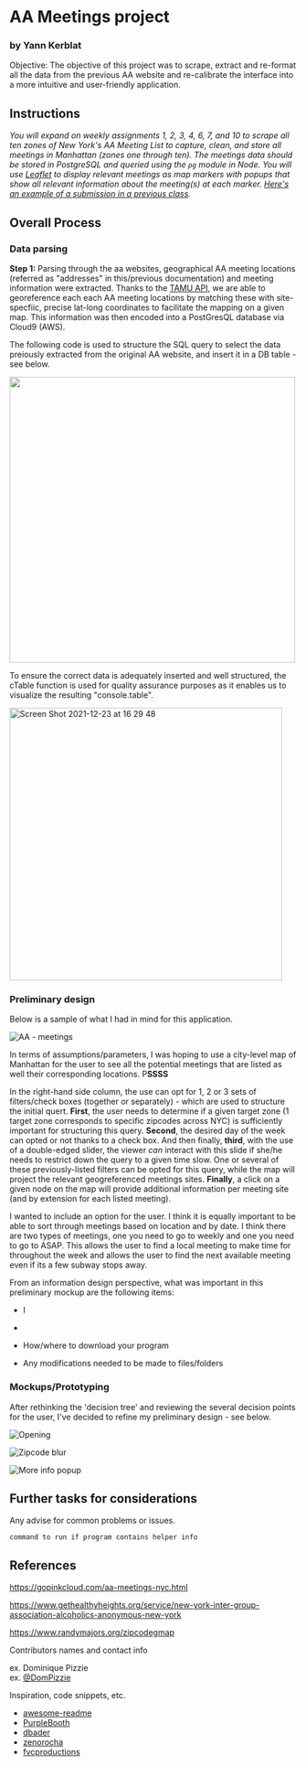 # AA Meetings project
### by Yann Kerblat

Objective:  The objective of this project was to scrape, extract and re-format all the data from the previous AA website and re-calibrate the interface into a more intuitive and user-friendly application.

## Instructions

<em> You will expand on weekly assignments 1, 2, 3, 4, 6, 7, and 10 to scrape all ten zones of New York's AA Meeting List to capture, clean, and store all meetings in Manhattan (zones one through ten). The meetings data should be stored in PostgreSQL and queried using the `pg` module in Node. You will use [Leaflet](https://leafletjs.com/examples/quick-start/) to display relevant meetings as map markers with popups that show all relevant information about the meeting(s) at each marker. [Here's an example of a submission in a previous class](http://www.jaimetanner.com/main/18ukyau9e5ai0f9dfklrsuum4ld4rz). </em>

## Overall Process

### Data parsing

<strong> Step 1:</strong> Parsing through the aa websites, geographical AA meeting locations (referred as "addresses" in this/previous documentation) and meeting information were extracted. Thanks to the [TAMU API](https://geoservices.tamu.edu/Services/Geocode/WebService/), we are able to georeference each each AA meeting locations by matching these with site-specfiic, precise lat-long coordinates to facilitate the mapping on a given map. This information was then encoded into a PostGresQL database via Cloud9 (AWS).

The following code is used to structure the SQL query to select the data preiously extracted from the original AA website, and insert it in a DB table - see below.

<img src="https://user-images.githubusercontent.com/82052220/147167267-d706acfd-d932-4bf5-8301-05aa344db75f.png" width="500" height="auto">

To ensure the correct data is adequately inserted and well structured, the cTable function is used for quality assurance purposes as it enables us to visualize the resulting "console.table".

<img width="477" alt="Screen Shot 2021-12-23 at 16 29 48" src="https://user-images.githubusercontent.com/82052220/147310621-1518042d-7e37-49e1-9cea-ec62102eff70.png">


### Preliminary design

Below is a sample of what I had in mind for this application. 

![AA - meetings](https://user-images.githubusercontent.com/82052220/147291103-ffc1751d-8af3-4d67-af44-ee9d612617fa.png)

In terms of assumptions/parameters, I was hoping to use a city-level map of Manhattan for the user to see all the potential meetings that are listed as well their corresponding locations. P**SSSS**

In the right-hand side column, the use can opt for 1, 2 or 3 sets of filters/check boxes (together or separately) - which are used to structure the initial quert. **First**, the user needs to determine if a given target zone (1 target zone corresponds to specific zipcodes across NYC) is sufficiently important for structuring this query. **Second**, the desired day of the week can opted or not thanks to a check box. And then finally, **third**, with the use of a double-edged slider, the viewer _can_ interact with this slide if she/he needs to restrict down the query to a given time slow. One or several of these previously-listed filters can be opted for this query, while the map will project the relevant geogreferenced meetings sites. **Finally**, a click on a given node on the map will provide additional information per meeting site (and by extension for each listed meeting).
                    

I wanted to include an option for the user. I think it is equally important to be able to sort through meetings based on location and by date. I think there are two types of meetings, one you need to go to weekly and one you need to go to ASAP. This allows the user to find a local meeting to make time for throughout the week and allows the user to find the next available meeting even if its a few subway stops away.



From an information design perspective, what was important in this preliminary mockup are the following items:
* I
* 





* How/where to download your program
* Any modifications needed to be made to files/folders

### Mockups/Prototyping


After rethinking the 'decision tree' and reviewing the several decision points for the user, I've decided to refine my preliminary design - see below.

![Opening](https://user-images.githubusercontent.com/82052220/147291048-56d3b3c4-4e7f-44e1-bd2c-bf1fa78d3dee.png)

![Zipcode blur](https://user-images.githubusercontent.com/82052220/147291056-05cda89d-1cc3-4942-9558-047bcde9e6e9.png)

![More info popup](https://user-images.githubusercontent.com/82052220/147291060-b3e8a03e-061e-4c47-9d10-4e22df4cc5c5.png)


## Further tasks for considerations 

Any advise for common problems or issues.
```
command to run if program contains helper info
```

## References

https://gopinkcloud.com/aa-meetings-nyc.html

https://www.gethealthyheights.org/service/new-york-inter-group-association-alcoholics-anonymous-new-york

https://www.randymajors.org/zipcodegmap

Contributors names and contact info

ex. Dominique Pizzie  
ex. [@DomPizzie](https://twitter.com/dompizzie)

Inspiration, code snippets, etc.
* [awesome-readme](https://github.com/matiassingers/awesome-readme)
* [PurpleBooth](https://gist.github.com/PurpleBooth/109311bb0361f32d87a2)
* [dbader](https://github.com/dbader/readme-template)
* [zenorocha](https://gist.github.com/zenorocha/4526327)
* [fvcproductions](https://gist.github.com/fvcproductions/1bfc2d4aecb01a834b46)


